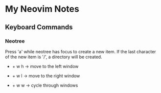 # My Neovim Notes #

## Keyboard Commands ##

### Neotree ###

Press 'a' while neotree has focus to create a new item. If the last character of
the new item is '/', a directory will be created.

* <CTRL> + w h -> move to the left window

* <CTRL> + w l -> move to the right window

* <CTRL> + w w -> cycle through windows

